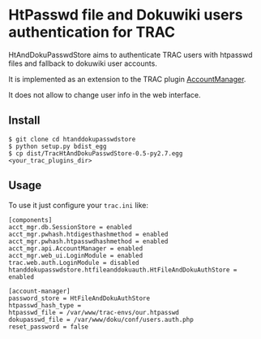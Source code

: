 # HtPasswd file and Dokuwiki users authentication for TRAC

HtAndDokuPasswdStore aims to authenticate TRAC users with htpasswd files and
fallback to dokuwiki user accounts.

It is implemented as an extension to the TRAC plugin [AccountManager](https://trac-hacks.org/wiki/AccountManagerPlugin).

It does not allow to change user info in the web interface.

## Install

```
$ git clone cd htanddokupasswdstore
$ python setup.py bdist_egg
$ cp dist/TracHtAndDokuPasswdStore-0.5-py2.7.egg <your_trac_plugins_dir>
```

## Usage

To use it just configure your `trac.ini` like:

```
[components]
acct_mgr.db.SessionStore = enabled
acct_mgr.pwhash.htdigesthashmethod = enabled
acct_mgr.pwhash.htpasswdhashmethod = enabled
acct_mgr.api.AccountManager = enabled
acct_mgr.web_ui.LoginModule = enabled
trac.web.auth.LoginModule = disabled
htanddokupasswdstore.htfileanddokuauth.HtFileAndDokuAuthStore = enabled

[account-manager]
password_store = HtFileAndDokuAuthStore
htpasswd_hash_type =
htpasswd_file = /var/www/trac-envs/our.htpasswd
dokupasswd_file = /var/www/doku/conf/users.auth.php
reset_password = false
```
